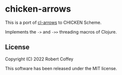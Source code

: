 # chicken-arrows

This is a port of [cl-arrows](https://github.com/nightfly19/cl-arrows) to
CHICKEN Scheme.

Implements the `->` and `->>` threading macros of Clojure.

## License

Copyright (C) 2022 Robert Coffey

This software has been released under the MIT license.
